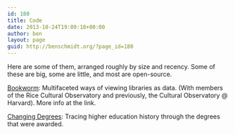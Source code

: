 ```yaml
---
id: 180
title: Code
date: 2013-10-24T19:09:18+00:00
author: ben
layout: page
guid: http://benschmidt.org/?page_id=180
---
```


Here are some of them, arranged roughly by size and recency. Some of these are big, some are little, and most are open-source.

[Bookworm](http://bookworm.culturomics.org): Multifaceted ways of viewing libraries as data. (With members of the Rice Cultural Observatory and previously, the Cultural Observatory @ Harvard). More info at the link.

[Changing Degrees](http://benschmidt.org/Degrees): Tracing higher education history through the degrees that were awarded.